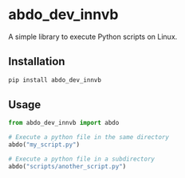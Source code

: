 # abdo_dev_innvb

A simple library to execute Python scripts on Linux.

## Installation

```bash
pip install abdo_dev_innvb
```

## Usage

```python
from abdo_dev_innvb import abdo

# Execute a python file in the same directory
abdo("my_script.py")

# Execute a python file in a subdirectory
abdo("scripts/another_script.py")
```
